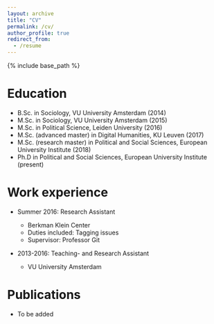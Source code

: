 ```yaml
---
layout: archive
title: "CV"
permalink: /cv/
author_profile: true
redirect_from:
  - /resume
---
```


{% include base_path %}

Education
======
* B.Sc. in Sociology, VU University Amsterdam (2014)
* M.Sc. in Sociology, VU University Amsterdam (2015)
* M.Sc. in Political Science, Leiden University (2016)
* M.Sc. (advanced master) in Digital Humanities, KU Leuven (2017)
* M.Sc. (research master) in Political and Social Sciences, European University Institute (2018)
* Ph.D in Political and Social Sciences, European University Institute (present)

Work experience
======
* Summer 2016: Research Assistant
  * Berkman Klein Center
  * Duties included: Tagging issues
  * Supervisor: Professor Git

* 2013-2016: Teaching- and Research Assistant
  * VU University Amsterdam

Publications
======
* To be added

